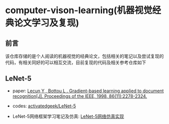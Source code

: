 # computer-vison-learning(机器视觉经典论文学习及复现)

## 前言

该仓库存储的是个人阅读的机器视觉的经典论文，包括相关的笔记以及尝试复现的代码，有相关同好的可以相互交流，目前复现的代码及相关参考仓库如下

## LeNet-5

* paper: [Lecun Y ,  Bottou L . Gradient-based learning applied to document recognition[J]. Proceedings of the IEEE, 1998, 86(11):2278-2324.](https://ieeexplore.ieee.org/stamp/stamp.jsp?arnumber=726791)

* codes: [activatedgeek/LeNet-5](https://github.com/activatedgeek/LeNet-5)

* LeNet-5网络框架学习笔记及仿真: [LeNet-5网络仿真实现](https://www.madao33.com/post/8/)